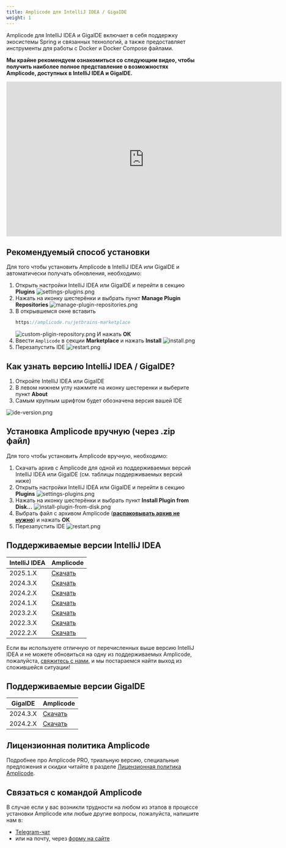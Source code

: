 ```yaml
---
title: Amplicode для IntelliJ IDEA / GigaIDE
weight: 1
---
```


Amplicode для IntelliJ IDEA и GigaIDE включает в себя поддержку экосистемы Spring и связанных технологий, а также предоставляет
инструменты для работы с Docker и Docker Compose файлами.

**Мы крайне рекомендуем ознакомиться со следующим видео, чтобы получить наиболее полное представление о возможностях
Amplicode, доступных в IntelliJ IDEA и GigaIDE.**

<iframe width="720" height="405" src="https://rutube.ru/play/embed/6118c36e0626d3c990403acf80675862/" frameBorder="0" allow="clipboard-write; autoplay" webkitAllowFullScreen mozallowfullscreen allowFullScreen></iframe>

## Рекомендуемый способ установки

Для того чтобы установить Amplicode в IntelliJ IDEA или GigaIDE и автоматически получать обновления, необходимо:

1. Открыть настройки IntelliJ IDEA или GigaIDE и перейти в секцию **Plugins**
   ![settings-plugins.png](img/ij-settings-plugins.png)
2. Нажать на иконку шестерёнки и выбрать пункт **Manage Plugin Repositories**
   ![manage-plugin-repositories.png](img/ij-manage-plugin-repositories.png)
3. В открывшемся окне вставить
   ```java
   https://amplicode.ru/jetbrains-marketplace
   ```
   ![custom-pligin-repository.png](img/ij-custom-pligin-repository.png)
   И нажать **ОК**
4. Ввести `Amplicode` в секции **Marketplace** и нажать **Install**
   ![install.png](img/ij-install.png)
5. Перезапустить IDE
   ![restart.png](img/ij-restart.png)

## Как узнать версию IntelliJ IDEA / GigaIDE?

1. Откройте IntelliJ IDEA или GigaIDE
2. В левом нижнем углу нажмите на иконку шестеренки и выберите пункт **About**
3. Самым крупным шрифтом будет обозначена версия вашей IDE

![ide-version.png](img/ide-version.png)

## Установка Amplicode вручную (через .zip файл)

Для того чтобы установить Amplicode вручную, необходимо:

1. Скачать архив с Amplicode для одной из поддерживаемых версий IntelliJ IDEA или GigaIDE (см. таблицы поддерживаемых версий ниже)
2. Открыть настройки IntelliJ IDEA или GigaIDE и перейти в секцию **Plugins**
![settings-plugins.png](img/ij-settings-plugins.png)
3. Нажать на иконку шестерёнки и выбрать пункт **Install Plugin from Disk...**
![install-plugin-from-disk.png](img/ij-install-plugin-from-disk.png)
4. Выбрать файл с архивом Amplicode (<u>**распаковывать архив не нужно**</u>) и нажать **OK**
5. Перезапустить IDE
![restart.png](img/ij-restart.png)

## Поддерживаемые версии IntelliJ IDEA

| IntelliJ IDEA | Amplicode                                                                                                                 |
|---------------|---------------------------------------------------------------------------------------------------------------------------|
| 2025.1.X      | <a href="https://amplicode.ru/Amplicode/amplicode-2025.1.2-251.zip" target="_blank" rel="noopener noreferrer">Скачать</a> |
| 2024.3.X      | <a href="https://amplicode.ru/Amplicode/amplicode-2025.1.2-243.zip" target="_blank" rel="noopener noreferrer">Скачать</a> |
| 2024.2.X      | <a href="https://amplicode.ru/Amplicode/amplicode-2025.1.2-242.zip" target="_blank" rel="noopener noreferrer">Скачать</a> |
| 2024.1.X      | <a href="https://amplicode.ru/Amplicode/amplicode-2024.3.4-241-EAP.zip" target="_blank" rel="noopener noreferrer">Скачать</a> |
| 2023.2.Х      | <a href="https://amplicode.ru/Amplicode/amplicode-2024.1.5-232-EAP.zip" target="_blank" rel="noopener noreferrer">Скачать</a> |
| 2022.3.Х      | <a href="https://amplicode.ru/Amplicode/amplicode-2024.1.5-223-EAP.zip" target="_blank" rel="noopener noreferrer">Скачать</a> |
| 2022.2.X      | <a href="https://amplicode.ru/Amplicode/amplicode-2024.1.5-222-EAP.zip" target="_blank" rel="noopener noreferrer">Скачать</a> |

Если вы используете отличную от перечисленных выше версию IntelliJ IDEA и не можете обновиться на одну из поддерживаемых
Amplicode, пожалуйста, [свяжитесь с нами](#svyazatsya-s-komandoi-amplicode), и мы постараемся найти выход из сложившейся
ситуации!

## Поддерживаемые версии GigaIDE

| GigaIDE  | Amplicode                                                                                                                 |
|----------|---------------------------------------------------------------------------------------------------------------------------|
| 2024.3.X | <a href="https://amplicode.ru/Amplicode/amplicode-2025.1.2-242.zip" target="_blank" rel="noopener noreferrer">Скачать</a> |
| 2024.2.X | <a href="https://amplicode.ru/Amplicode/amplicode-2025.1.2-242.zip" target="_blank" rel="noopener noreferrer">Скачать</a> |

## Лицензионная политика Amplicode

Подробнее про Amplicode PRO, триальную версию, специальные предложения и скидки читайте в разделе
[Лицензионная политика Amplicode](/chapters/license-information/license-information.md).

## Связаться с командой Amplicode

В случае если у вас возникли трудности на любом из этапов в процессе установки Amplicode или любые другие вопросы,
пожалуйста, напишите нам в:

* <a href="https://t.me/amplicode_chat" target="_blank" rel="noopener noreferrer">Telegram-чат</a>
* или на почту, через [форму на сайте](https://amplicode.io/contacts/)
